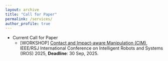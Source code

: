```yaml
---
layout: archive
title: "Call for Paper"
permalink: /services/
author_profile: true
---
```


* Current Call for Paper
  * [WORKSHOP] [Contact and Impact-aware Manipulation (CIM)](https://github.com/cim-workshop/cim-workshop.github.io), IEEE/RSJ International Conference on Intelligent Robots and Systems (IROS) 2025, <b>Deadline</b>: 30 Sep, 2025.

